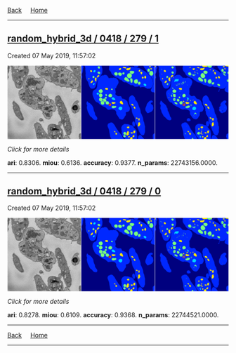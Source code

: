 
[Back](..)&nbsp;&nbsp;&nbsp;&nbsp;&nbsp;[Home](https://leapmanlab.github.io/snapshots)

---

<div class="summary"><a href="1"><h2>random_hybrid_3d / 0418 / 279 / 1</h2></a><p>Created 07 May 2019, 11:57:02
</p><a href="1"><img src="1/media/summary.png" align="center"></a><p>
<i>Click for more details</i>
</p></div>

**ari**: 0.8306. **miou**: 0.6136. **accuracy**: 0.9377. **n_params**: 22743156.0000. 

---

<div class="summary"><a href="0"><h2>random_hybrid_3d / 0418 / 279 / 0</h2></a><p>Created 07 May 2019, 11:57:02
</p><a href="0"><img src="0/media/summary.png" align="center"></a><p>
<i>Click for more details</i>
</p></div>

**ari**: 0.8278. **miou**: 0.6109. **accuracy**: 0.9368. **n_params**: 22744521.0000. 

---

[Back](..)&nbsp;&nbsp;&nbsp;&nbsp;&nbsp;[Home](https://leapmanlab.github.io/snapshots)

---